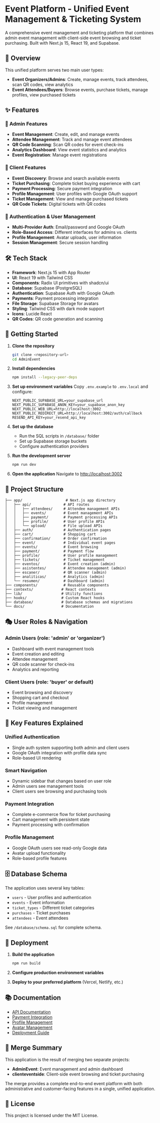 # Event Platform - Unified Event Management & Ticketing System

A comprehensive event management and ticketing platform that combines admin event management with client-side event browsing and ticket purchasing. Built with Next.js 15, React 19, and Supabase.

## 🎯 Overview

This unified platform serves two main user types:
- **Event Organizers/Admins**: Create, manage events, track attendees, scan QR codes, view analytics
- **Event Attendees/Buyers**: Browse events, purchase tickets, manage profiles, view purchased tickets

## ✨ Features

### 🔧 Admin Features
- **Event Management**: Create, edit, and manage events
- **Attendee Management**: Track and manage event attendees  
- **QR Code Scanning**: Scan QR codes for event check-ins
- **Analytics Dashboard**: View event statistics and analytics
- **Event Registration**: Manage event registrations

### 🎫 Client Features  
- **Event Discovery**: Browse and search available events
- **Ticket Purchasing**: Complete ticket buying experience with cart
- **Payment Processing**: Secure payment integration
- **Profile Management**: User profiles with Google OAuth support
- **Ticket Management**: View and manage purchased tickets
- **QR Code Tickets**: Digital tickets with QR codes

### 🔐 Authentication & User Management
- **Multi-Provider Auth**: Email/password and Google OAuth
- **Role-Based Access**: Different interfaces for admins vs. clients
- **Profile Management**: Avatar uploads, user information
- **Session Management**: Secure session handling

## 🛠 Tech Stack

- **Framework**: Next.js 15 with App Router
- **UI**: React 19 with Tailwind CSS
- **Components**: Radix UI primitives with shadcn/ui
- **Database**: Supabase (PostgreSQL)
- **Authentication**: Supabase Auth with Google OAuth
- **Payments**: Payment processing integration
- **File Storage**: Supabase Storage for avatars
- **Styling**: Tailwind CSS with dark mode support
- **Icons**: Lucide React
- **QR Codes**: QR code generation and scanning

## 🚀 Getting Started

1. **Clone the repository**
   ```bash
   git clone <repository-url>
   cd AdminEvent
   ```

2. **Install dependencies**
   ```bash
   npm install --legacy-peer-deps
   ```

3. **Set up environment variables**
   Copy `.env.example` to `.env.local` and configure:
   ```env
   NEXT_PUBLIC_SUPABASE_URL=your_supabase_url
   NEXT_PUBLIC_SUPABASE_ANON_KEY=your_supabase_anon_key
   NEXT_PUBLIC_WEB_URL=http://localhost:3002
   NEXT_PUBLIC_REDIRECT_URL=http://localhost:3002/auth/callback
   RESEND_API_KEY=your_resend_api_key
   ```

4. **Set up the database**
   - Run the SQL scripts in `/database/` folder
   - Set up Supabase storage buckets
   - Configure authentication providers

5. **Run the development server**
   ```bash
   npm run dev
   ```

6. **Open the application**
   Navigate to [http://localhost:3002](http://localhost:3002)

## 📁 Project Structure

```
├── app/                    # Next.js app directory
│   ├── api/               # API routes
│   │   ├── attendees/     # Attendee management APIs
│   │   ├── events/        # Event management APIs
│   │   ├── payment/       # Payment processing APIs
│   │   ├── profile/       # User profile APIs
│   │   └── upload/        # File upload APIs
│   ├── auth/              # Authentication pages
│   ├── cart/              # Shopping cart
│   ├── confirmation/      # Order confirmation
│   ├── event/             # Individual event pages
│   ├── events/            # Event browsing
│   ├── payment/           # Payment flow
│   ├── profile/           # User profile management
│   ├── tickets/           # Ticket management
│   ├── eventos/           # Event creation (admin)
│   ├── asistentes/        # Attendee management (admin)
│   ├── escaner/           # QR scanner (admin)
│   ├── analiticas/        # Analytics (admin)
│   └── resumen/           # Dashboard (admin)
├── components/            # Reusable components
├── contexts/             # React contexts
├── lib/                  # Utility functions
├── hooks/                # Custom React hooks
├── database/             # Database schemas and migrations
└── docs/                 # Documentation
```

## 🎭 User Roles & Navigation

### Admin Users (role: 'admin' or 'organizer')
- Dashboard with event management tools
- Event creation and editing
- Attendee management
- QR code scanner for check-ins
- Analytics and reporting

### Client Users (role: 'buyer' or default)
- Event browsing and discovery
- Shopping cart and checkout
- Profile management
- Ticket viewing and management

## 🔧 Key Features Explained

### Unified Authentication
- Single auth system supporting both admin and client users
- Google OAuth integration with profile data sync
- Role-based UI rendering

### Smart Navigation
- Dynamic sidebar that changes based on user role
- Admin users see management tools
- Client users see browsing and purchasing tools

### Payment Integration
- Complete e-commerce flow for ticket purchasing
- Cart management with persistent state
- Payment processing with confirmation

### Profile Management
- Google OAuth users see read-only Google data
- Avatar upload functionality
- Role-based profile features

## 🗄 Database Schema

The application uses several key tables:
- `users` - User profiles and authentication
- `events` - Event information
- `ticket_types` - Different ticket categories
- `purchases` - Ticket purchases
- `attendees` - Event attendees

See `/database/schema.sql` for complete schema.

## 🚀 Deployment

1. **Build the application**
   ```bash
   npm run build
   ```

2. **Configure production environment variables**

3. **Deploy to your preferred platform** (Vercel, Netlify, etc.)

## 📚 Documentation

- [API Documentation](./docs/API.md)
- [Payment Integration](./docs/PAYMENT_INTEGRATION.md)
- [Profile Management](./docs/PROFILE_MANAGEMENT.md)
- [Avatar Management](./docs/AVATAR_MANAGEMENT.md)
- [Deployment Guide](./docs/DEPLOYMENT.md)

## 🎉 Merge Summary

This application is the result of merging two separate projects:
- **AdminEvent**: Event management and admin dashboard
- **clienteventside**: Client-side event browsing and ticket purchasing

The merge provides a complete end-to-end event platform with both administrative and customer-facing features in a single, unified application.

## 📄 License

This project is licensed under the MIT License.
